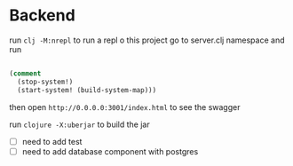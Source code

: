 # Backend 


run  `clj -M:nrepl` to run a repl o this project
go to server.clj namespace and run

```clojure

(comment
  (stop-system!)
  (start-system! (build-system-map)))
```
then open `http://0.0.0.0:3001/index.html` to see the swagger

run `clojure -X:uberjar` to build the jar

- [ ] need to add test
- [ ] need to add database component with postgres
